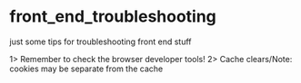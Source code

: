 # front_end_troubleshooting
just some tips for troubleshooting front end stuff


1> Remember to check the browser developer tools!
2> Cache clears/Note: cookies may be separate from the cache
